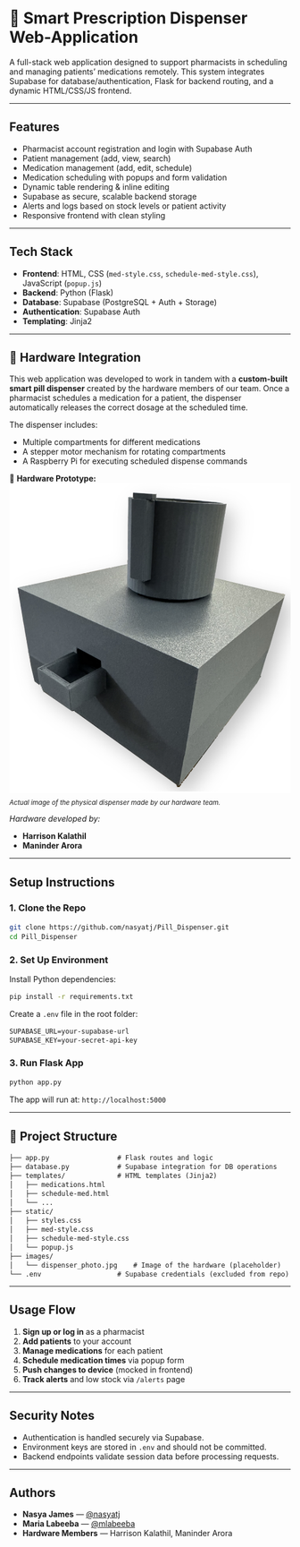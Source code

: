 # 💊 Smart Prescription Dispenser Web-Application

A full-stack web application designed to support pharmacists in scheduling and managing patients’ medications remotely. This system integrates Supabase for database/authentication, Flask for backend routing, and a dynamic HTML/CSS/JS frontend.

---

## Features

* Pharmacist account registration and login with Supabase Auth
* Patient management (add, view, search)
* Medication management (add, edit, schedule)
* Medication scheduling with popups and form validation
* Dynamic table rendering & inline editing
* Supabase as secure, scalable backend storage
* Alerts and logs based on stock levels or patient activity
* Responsive frontend with clean styling

---

## Tech Stack

* **Frontend**: HTML, CSS (`med-style.css`, `schedule-med-style.css`), JavaScript (`popup.js`)
* **Backend**: Python (Flask)
* **Database**: Supabase (PostgreSQL + Auth + Storage)
* **Authentication**: Supabase Auth
* **Templating**: Jinja2

---

## 🔌 Hardware Integration

This web application was developed to work in tandem with a **custom-built smart pill dispenser** created by the hardware members of our team. Once a pharmacist schedules a medication for a patient, the dispenser automatically releases the correct dosage at the scheduled time.

The dispenser includes:

* Multiple compartments for different medications
* A stepper motor mechanism for rotating compartments
* A Raspberry Pi for executing scheduled dispense commands

📸 **Hardware Prototype:**
![Smart Dispenser Hardware](static/images/dispenser_photo.png) <sub>*Actual image of the physical dispenser made by our hardware team.*</sub>

*Hardware developed by:*

* **Harrison Kalathil**
* **Maninder Arora**

---

## Setup Instructions

### 1. Clone the Repo

```bash
git clone https://github.com/nasyatj/Pill_Dispenser.git
cd Pill_Dispenser
```

### 2. Set Up Environment

Install Python dependencies:

```bash
pip install -r requirements.txt
```

Create a `.env` file in the root folder:

```
SUPABASE_URL=your-supabase-url  
SUPABASE_KEY=your-secret-api-key
```

### 3. Run Flask App

```bash
python app.py
```

The app will run at: `http://localhost:5000`

---

## 📁 Project Structure

```
├── app.py                 # Flask routes and logic
├── database.py            # Supabase integration for DB operations
├── templates/             # HTML templates (Jinja2)
│   ├── medications.html
│   ├── schedule-med.html
│   └── ...
├── static/
│   ├── styles.css
│   ├── med-style.css
│   ├── schedule-med-style.css
│   └── popup.js
├── images/
│   └── dispenser_photo.jpg    # Image of the hardware (placeholder)
└── .env                   # Supabase credentials (excluded from repo)
```

---

## Usage Flow

1. **Sign up or log in** as a pharmacist
2. **Add patients** to your account
3. **Manage medications** for each patient
4. **Schedule medication times** via popup form
5. **Push changes to device** (mocked in frontend)
6. **Track alerts** and low stock via `/alerts` page

---

## Security Notes

* Authentication is handled securely via Supabase.
* Environment keys are stored in `.env` and should not be committed.
* Backend endpoints validate session data before processing requests.

---

## Authors

* **Nasya James** — [@nasyatj](https://github.com/nasyatj)
* **Maria Labeeba** — [@mlabeeba](https://github.com/mlabeeba)
* **Hardware Members** — Harrison Kalathil, Maninder Arora

